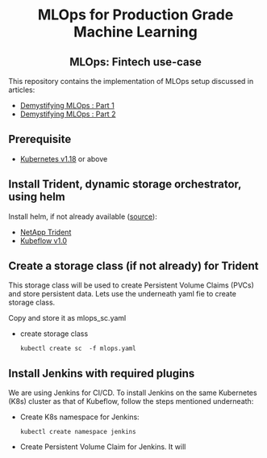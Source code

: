 <div align="center">
<h1>MLOps for Production Grade Machine Learning</h1>
<h2> MLOps: Fintech use-case </h2>
</div>
This repository contains the implementation of MLOps setup discussed in articles:

 - [Demystifying MLOps : Part 1](#)
 - [Demystifying MLOps : Part 2](#)

## Prerequisite
- [Kubernetes v1.18](https://v1-18.docs.kubernetes.io/docs/setup/) or above

## Install Trident, dynamic storage orchestrator, using helm
Install helm, if not already available ([source](https://helm.sh/docs/intro/install/#from-apt-debianubuntu)):
- [NetApp Trident](https://netapp-trident.readthedocs.io/en/stable-v20.04/kubernetes/tridentctl-install.html)
- [Kubeflow v1.0](https://v1-0-branch.kubeflow.org/docs/started/getting-started/)

## Create a storage class (if not already) for Trident
This storage class will be used to create Persistent Volume Claims (PVCs) and store persistent data.
Lets use the underneath yaml fie to create storage class.


Copy  and store it as mlops_sc.yaml
 - create storage class
 
	`kubectl create sc  -f mlops.yaml`

## Install Jenkins with required plugins
We are using Jenkins for CI/CD. To install Jenkins on the same Kubernetes (K8s) cluster as that of Kubeflow, follow the steps mentioned underneath:

 - Create K8s namespace for Jenkins:
 
	 `kubectl create namespace jenkins`
- Create Persistent Volume Claim for Jenkins. It will 

<!--stackedit_data:
eyJoaXN0b3J5IjpbLTg0NTkyNzU5OCwtMTAxMzAxNzA1MCwxNj
A3MTE4MzQ4LC0xOTE5NjcxODc4LC0yMDg2ODkwMyw2MTY0NTgz
NTMsLTc0MDUzNjAzOCwtODEyNjIyMjc4XX0=
-->
